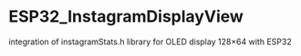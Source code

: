 # ESP32_InstagramDisplayView
integration of instagramStats.h library for OLED display 128×64 with ESP32
